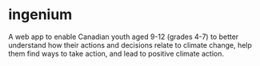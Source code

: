 # ingenium
A web app to enable Canadian youth aged 9-12 (grades 4-7) to better understand how their actions and decisions relate to climate change, help them find ways to take action, and lead to positive climate action.
